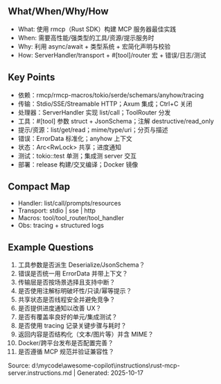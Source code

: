 ## What/When/Why/How
- What: 使用 rmcp（Rust SDK）构建 MCP 服务器最佳实践
- When: 需要高性能/强类型的工具/资源/提示服务时
- Why: 利用 async/await + 类型系统 + 宏简化声明与校验
- How: ServerHandler/transport + #[tool]/router 宏 + 错误/日志/测试

## Key Points
- 依赖：rmcp/rmcp-macros/tokio/serde/schemars/anyhow/tracing
- 传输：Stdio/SSE/Streamable HTTP；Axum 集成；Ctrl+C 关闭
- 处理器：ServerHandler 实现 list/call；ToolRouter 分发
- 工具：#[tool] 参数 struct + JsonSchema；注解 destructive/read_only
- 提示/资源：list/get/read；mime/type/uri；分页与描述
- 错误：ErrorData 标准化；anyhow 上下文
- 状态：Arc<RwLock<T>> 共享；进度通知
- 测试：tokio::test 单测；集成测 server 交互
- 部署：release 构建/交叉编译；Docker 镜像

## Compact Map
- Handler: list/call/prompts/resources
- Transport: stdio | sse | http
- Macros: tool/tool_router/tool_handler
- Obs: tracing + structured logs

## Example Questions
1) 工具参数是否派生 Deserialize/JsonSchema？
2) 错误是否统一用 ErrorData 并带上下文？
3) 传输层是否按场景选择且支持中断？
4) 是否使用注解标明破坏性/只读/幂等提示？
5) 共享状态是否线程安全并避免竞争？
6) 是否提供进度通知以改善 UX？
7) 是否有覆盖率良好的单元/集成测试？
8) 是否使用 tracing 记录关键步骤与耗时？
9) 返回内容是否结构化（文本/图片等）并含 MIME？
10) Docker/跨平台发布是否配置完善？
11) 是否遵循 MCP 规范并验证兼容性？

Source: d:\mycode\awesome-copilot\instructions\rust-mcp-server.instructions.md | Generated: 2025-10-17
